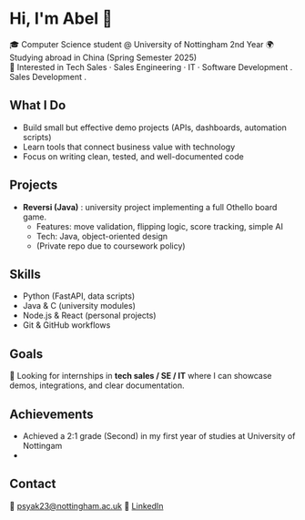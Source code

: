 # Hi, I'm Abel 👋

🎓 Computer Science student @ University of Nottingham  2nd Year
🌍 Studying abroad in China (Spring Semester 2025)  
💼 Interested in Tech Sales · Sales Engineering · IT · Software Development . Sales Development . 

## What I Do
- Build small but effective demo projects (APIs, dashboards, automation scripts)
- Learn tools that connect business value with technology
- Focus on writing clean, tested, and well-documented code
## Projects
- **Reversi (Java)** : university project implementing a full Othello board game.
  - Features: move validation, flipping logic, score tracking, simple AI
  - Tech: Java, object-oriented design
  - (Private repo due to coursework policy)

## Skills
- Python (FastAPI, data scripts)
- Java & C (university modules)
- Node.js & React (personal projects)
- Git & GitHub workflows

## Goals
🚀 Looking for internships in **tech sales / SE / IT** where I can showcase demos, integrations, and clear documentation.

## Achievements
-  Achieved a 2:1 grade (Second) in my first year of studies at University of Nottingam
- 

## Contact
📧 psyak23@nottingham.ac.uk 
🔗 [LinkedIn](https://www.linkedin.com/in/abel-k-1192822a4/)  
